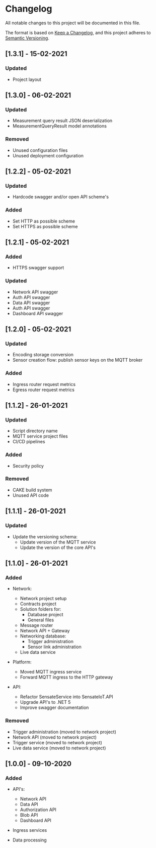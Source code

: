 # Changelog
All notable changes to this project will be documented in this file.

The format is based on [Keep a Changelog](https://keepachangelog.com/en/1.0.0/),
and this project adheres to [Semantic Versioning](https://semver.org/spec/v2.0.0.html).

## [1.3.1] - 15-02-2021
### Updated
- Project layout

## [1.3.0] - 06-02-2021
### Updated
- Measurement query result JSON deserialization
- MeasurementQueryResult model annotations

### Removed
- Unused configuration files
- Unused deployment configuration

## [1.2.2] - 05-02-2021
### Updated
- Hardcode swagger and/or open API scheme's

### Added
- Set HTTP as possible scheme
- Set HTTPS as possible scheme

## [1.2.1] - 05-02-2021
### Added
- HTTPS swagger support

### Updated
- Network API swagger
- Auth API swagger
- Data API swagger
- Auth API swagger
- Dashboard API swagger

## [1.2.0] - 05-02-2021
### Updated
- Encoding storage conversion
- Sensor creation flow: publish sensor keys on the MQTT broker

### Added
- Ingress router request metrics
- Egress router request metrics

## [1.1.2] - 26-01-2021
### Updated
- Script directory name
- MQTT service project files
- CI/CD pipelines

### Added
- Security policy

### Removed
- CAKE build system
- Unused API code

## [1.1.1] - 26-01-2021
### Updated
- Update the versioning schema:
  - Update version of the MQTT service
  - Update the version of the core API's

## [1.1.0] - 26-01-2021
### Added
- Network:
  - Network project setup
  - Contracts project
  - Solution folders for:
    - Database project
    - General files
  - Message router
  - Network API + Gateway
  - Networking database:
    - Trigger administration
    - Sensor link administration
  - Live data service

- Platform:
  - Moved MQTT ingress service
  - Forward MQTT ingress to the HTTP gateway
  
- API:
  - Refactor SensateService into SensateIoT.API
  - Upgrade API's to .NET 5
  - Improve swagger documentation

### Removed
- Trigger administration (moved to network project)
- Network API (moved to network project)
- Trigger service (moved to network project)
- Live data service (moved to network project)

## [1.0.0] - 09-10-2020
### Added
- API's:
  - Network API
  - Data API
  - Authorization API
  - Blob API
  - Dashboard API
  
- Ingress services
- Data processing
